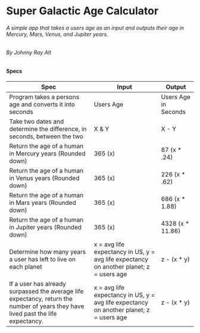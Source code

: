 # Super Galactic Age Calculator

###### A simple app that takes a users age as an input and outputs their age in Mercury, Mars, Venus, and Jupiter years.

###### By Johnny Ray Alt

#### Specs

| Spec | Input | Output |
|------|-------|--------|
|Program takes a persons age and converts it into seconds | Users Age | Users Age in Seconds|
| Take two dates and determine the difference, in seconds, between the two | X & Y | X - Y |
| Return the age of a human in Mercury years (Rounded down) | 365 (x) | 87 (x * .24)|
| Return the age of a human in Venus years (Rounded down)| 365 (x) | 226 (x * .62)|
| Return the age of a human in Mars years (Rounded down)| 365 (x) | 686 (x * 1.88)|
| Return the age of a human in Jupiter years (Rounded down)| 365 (x) | 4328 (x * 11.86) |
| Determine how many years a user has left to live on each planet | x = avg life expectancy in US, y = avg life expectancy on another planet; z = users age | z - (x * y) |
| If a user has already surpassed the average life expectancy, return the number of years they have lived past the life expectancy. |  x = avg life expectancy in US, y = avg life expectancy on another planet; z = users age | z - (x * y) |
